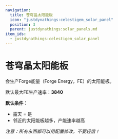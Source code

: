 ```yaml
---
navigation:
  title: 苍穹晶太阳能板
  icon: "justdynathings:celestigem_solar_panel"
  position: 3
  parent: justdynathings:solar_panels.md
item_ids:
  - justdynathings:celestigem_solar_panel
---
```


# 苍穹晶太阳能板

会生产Forge能量（Forge Energy，FE）的太阳能板。

默认最大FE生产速率：**3840**

**默认条件：**

- 露天 = 是
- 邻近的太阳能板越多，产能速率越高

<BlockImage id="justdynathings:celestigem_solar_panel" scale="4.0"/>

<Recipe id="justdynathings:celestigem_solar_panel" />

*注意：所有东西都可以用配置修改，不要轻信！*
